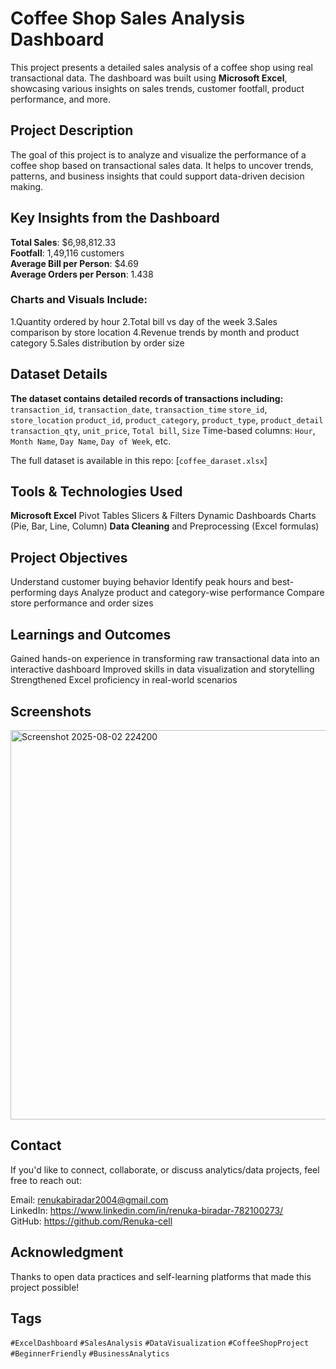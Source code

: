 # Coffee Shop Sales Analysis Dashboard

This project presents a detailed sales analysis of a coffee shop using real transactional data. The dashboard was built using **Microsoft Excel**, showcasing various insights on sales trends, customer footfall, product performance, and more.


## Project Description

The goal of this project is to analyze and visualize the performance of a coffee shop based on transactional sales data. It helps to uncover trends, patterns, and business insights that could support data-driven decision making.


## Key Insights from the Dashboard

 **Total Sales**: $6,98,812.33  
 **Footfall**: 1,49,116 customers  
 **Average Bill per Person**: $4.69  
 **Average Orders per Person**: 1.438  

### Charts and Visuals Include:
 1.Quantity ordered by hour
 2.Total bill vs day of the week
 3.Sales comparison by store location
 4.Revenue trends by month and product category
 5.Sales distribution by order size


## Dataset Details

**The dataset contains detailed records of transactions including:**
 `transaction_id`, `transaction_date`, `transaction_time`
 `store_id`, `store_location`
 `product_id`, `product_category`, `product_type`, `product_detail`
 `transaction_qty`, `unit_price`, `Total bill`, `Size`
 Time-based columns: `Hour`, `Month Name`, `Day Name`, `Day of Week`, etc.


The full dataset is available in this repo: [`coffee_daraset.xlsx`]


## Tools & Technologies Used

 **Microsoft Excel**
   Pivot Tables
   Slicers & Filters
   Dynamic Dashboards
   Charts (Pie, Bar, Line, Column)
 **Data Cleaning** and Preprocessing (Excel formulas)



##  Project Objectives

 Understand customer buying behavior
 Identify peak hours and best-performing days
 Analyze product and category-wise performance
 Compare store performance and order sizes



## Learnings and Outcomes

 Gained hands-on experience in transforming raw transactional data into an interactive dashboard
 Improved skills in data visualization and storytelling
 Strengthened Excel proficiency in real-world scenarios



## Screenshots

<img width="1856" height="623" alt="Screenshot 2025-08-02 224200" src="https://github.com/user-attachments/assets/ae2e8112-4830-4cd5-8e82-5d71e6772c54" />



## Contact

If you'd like to connect, collaborate, or discuss analytics/data projects, feel free to reach out:

 Email: renukabiradar2004@gmail.com  
 LinkedIn: https://www.linkedin.com/in/renuka-biradar-782100273/  
 GitHub: https://github.com/Renuka-cell



## Acknowledgment

Thanks to open data practices and self-learning platforms that made this project possible!



##  Tags

`#ExcelDashboard` `#SalesAnalysis` `#DataVisualization` `#CoffeeShopProject` `#BeginnerFriendly` `#BusinessAnalytics`


